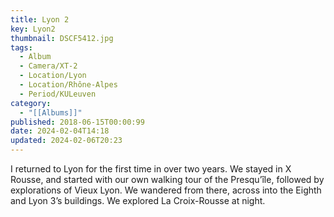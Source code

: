 ```yaml
---
title: Lyon 2
key: Lyon2
thumbnail: DSCF5412.jpg
tags:
  - Album
  - Camera/XT-2
  - Location/Lyon
  - Location/Rhône-Alpes
  - Period/KULeuven
category:
  - "[[Albums]]"
published: 2018-06-15T00:00:99
date: 2024-02-04T14:18
updated: 2024-02-06T20:23
---
```

I returned to Lyon for the first time in over two years. We stayed in X Rousse, and started with our own walking tour of the Presqu’île, followed by explorations of Vieux Lyon. We wandered from there, across into the Eighth and Lyon 3’s buildings. We explored La Croix-Rousse at night.
